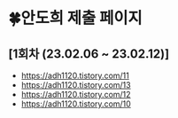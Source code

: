 # 🍀안도희 제출 페이지
## [1회차 (23.02.06 ~ 23.02.12)]
- https://adh1120.tistory.com/11
- https://adh1120.tistory.com/13
- https://adh1120.tistory.com/12
- https://adh1120.tistory.com/10


